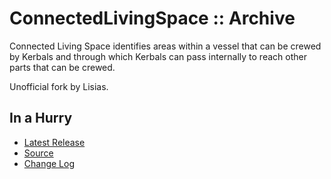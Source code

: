 # ConnectedLivingSpace :: Archive

Connected Living Space identifies areas within a vessel that can be crewed by Kerbals and through which Kerbals can pass internally to reach other parts that can be crewed.

Unofficial fork by Lisias. <if unofficial>


## In a Hurry

* [Latest Release](https://github.com/net-lisias-kspu/ConnectedLivingSpace/releases)
* [Source](https://github.com/net-lisias-kspu/ConnectedLivingSpace)
* [Change Log](./CHANGE_LOG.md)
